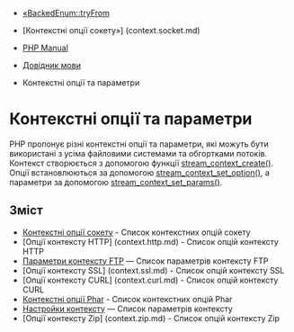 - [«BackedEnum::tryFrom](backedenum.tryfrom.md)
- [Контекстні опції сокету»] (context.socket.md)

- [PHP Manual](index.md)
- [Довідник мови](langref.md)
- Контекстні опції та параметри

# Контекстні опції та параметри

PHP пропонує різні контекстні опції та параметри, які можуть
бути використані з усіма файловими системами та обгортками потоків.
Контекст створюється з допомогою функції
[stream_context_create()](function.stream-context-create.md). Опції
встановлюються за допомогою
[stream_context_set_option()](function.stream-context-set-option.md),
а параметри за допомогою
[stream_context_set_params()](function.stream-context-set-params.md).

## Зміст

- [Контекстні опції сокету](context.socket.md) - Список контекстних
опцій сокету
- [Опції контексту HTTP] (context.http.md) - Список опцій контексту
HTTP
- [Параметри контексту FTP](context.ftp.md) — Список параметрів
контексту FTP
- [Опції контексту SSL] (context.ssl.md) - Список опцій контексту SSL
- [Опції контексту CURL] (context.curl.md) - Список опцій контексту
CURL
- [Контекстні опції Phar](context.phar.md) - Список контекстних
опцій Phar
- [Настройки контексту](context.params.md) — Список параметрів
контексту
- [Опції контексту Zip] (context.zip.md) - Список опцій контексту Zip
